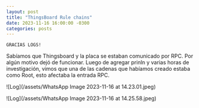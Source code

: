 ```yaml
---
layout: post
title: "ThingsBoard Rule chains"
date: 2023-11-16 16:00:00 -0300
categories: posts
---
```


`GRACIAS LOGS!`


Sabíamos que Thingsboard y la placa se estaban comunicado por RPC. Por algún motivo dejó de funcionar.
Luego de agregar prinln y varias horas de investigación, vimos que una de las cadenas que habíamos creado estaba como Root, esto afectaba la entrada RPC.



![Log](/assets/WhatsApp Image 2023-11-16 at 14.23.01.jpeg)

![Log](/assets/WhatsApp Image 2023-11-16 at 14.25.58.jpeg)



